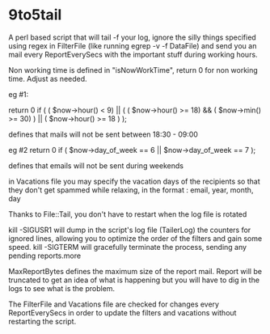 # 9to5tail

A perl based script that will tail -f your log, ignore the silly things specified using regex in FilterFile (like running egrep -v -f DataFile) and send you an mail every ReportEverySecs with the important stuff during working hours.

Non working time is defined in "isNowWorkTime", return 0 for non working time. Adjust as needed.

eg #1:

return 0 if ( ( $now->hour() < 9) || ( ( $now->hour() >= 18) && ( $now->min() >= 30) ) || ( $now->hour() >= 18 ) ); 

defines that mails will not be sent between 18:30 - 09:00

eg #2
return 0 if ( $now->day_of_week == 6 || $now->day_of_week == 7 );

defines that emails will not be sent during weekends

in Vacations file you may specify the vacation days of the recipients so that they don't get spammed while relaxing, in the format :
email, year, month, day

Thanks to File::Tail, you don't have to restart when the log file is rotated

kill -SIGUSR1  will dump in the script's log file (TailerLog) the counters for ignored lines, allowing you to optimize the order of the filters and gain some speed.
kill -SIGTERM will gracefully terminate the process, sending any pending reports.more 


MaxReportBytes defines the maximum size of the report mail. Report will be truncated to get an idea of what is happening but you will have to dig in the logs to see what is the problem.

The FilterFile and Vacations file are checked for changes every ReportEverySecs in order to update the filters and vacations without restarting the script.




